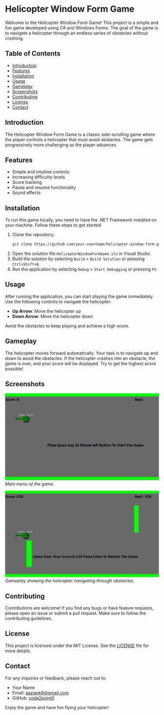 # Helicopter Window Form Game

Welcome to the Helicopter Window Form Game! This project is a simple and fun game developed using C# and Windows Forms. The goal of the game is to navigate a helicopter through an endless series of obstacles without crashing.

## Table of Contents

- [Introduction](#introduction)
- [Features](#features)
- [Installation](#installation)
- [Usage](#usage)
- [Gameplay](#gameplay)
- [Screenshots](#screenshots)
- [Contributing](#contributing)
- [License](#license)
- [Contact](#contact)

## Introduction

The Helicopter Window Form Game is a classic side-scrolling game where the player controls a helicopter that must avoid obstacles. The game gets progressively more challenging as the player advances.

## Features

- Simple and intuitive controls
- Increasing difficulty levels
- Score tracking
- Pause and resume functionality
- Sound effects

## Installation

To run this game locally, you need to have the .NET Framework installed on your machine. Follow these steps to get started:

1. Clone the repository:
    ```bash
    git clone https://github.com/your-username/helicopter-window-form-game.git
    ```
2. Open the solution file `HelicopterWindowFormGame.sln` in Visual Studio.
3. Build the solution by selecting `Build` > `Build Solution` or pressing `Ctrl+Shift+B`.
4. Run the application by selecting `Debug` > `Start Debugging` or pressing `F5`.

## Usage

After running the application, you can start playing the game immediately. Use the following controls to navigate the helicopter:

- **Up Arrow**: Move the helicopter up
- **Down Arrow**: Move the helicopter down

Avoid the obstacles to keep playing and achieve a high score.

## Gameplay

The helicopter moves forward automatically. Your task is to navigate up and down to avoid the obstacles. If the helicopter crashes into an obstacle, the game is over, and your score will be displayed. Try to get the highest score possible!

## Screenshots

![Main Menu](screenshots/screenshot1.PNG)
*Main menu of the game.*

![Gameplay](screenshots/screenshot2.PNG)
*Gameplay showing the helicopter navigating through obstacles.*

## Contributing

Contributions are welcome! If you find any bugs or have feature requests, please open an issue or submit a pull request. Make sure to follow the contributing guidelines.

## License

This project is licensed under the MIT License. See the [LICENSE](LICENSE) file for more details.

## Contact

For any inquiries or feedback, please reach out to:

- Your Name
- Email: aaziapk6@gmail.com
- GitHub: [code2point0](https://github.com/code2point0)

Enjoy the game and have fun flying your helicopter!
